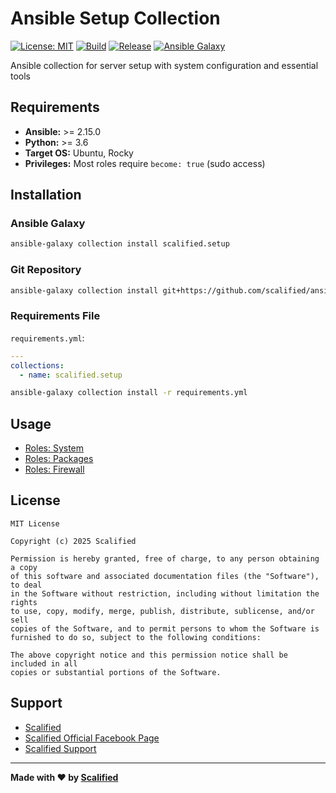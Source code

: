# Ansible Setup Collection

[![License: MIT](https://img.shields.io/badge/License-MIT-yellow.svg)](https://opensource.org/licenses/MIT)
[![Build](https://github.com/Scalified/ansible-setup-collection/actions/workflows/build.yml/badge.svg)](https://github.com/Scalified/ansible-setup-collection/actions)
[![Release](https://img.shields.io/github/v/release/Scalified/ansible-setup-collection?style=flat-square)](https://github.com/Scalified/ansible-setup-collection/releases/latest)
[![Ansible Galaxy](https://img.shields.io/badge/galaxy-scalified.setup-blue.svg)](https://galaxy.ansible.com/scalified/setup)

Ansible collection for server setup with system configuration and essential tools

## Requirements

- **Ansible:** >= 2.15.0
- **Python:** >= 3.6
- **Target OS:** Ubuntu, Rocky
- **Privileges:** Most roles require `become: true` (sudo access)

## Installation

### Ansible Galaxy

```bash
ansible-galaxy collection install scalified.setup
```

### Git Repository

```bash
ansible-galaxy collection install git+https://github.com/scalified/ansible-setup-collection.git
```

### Requirements File

`requirements.yml`:
```yaml
---
collections:
  - name: scalified.setup
```

```bash
ansible-galaxy collection install -r requirements.yml
```

## Usage

* [Roles: System](roles/system/README.md)
* [Roles: Packages](roles/packages/README.md)
* [Roles: Firewall](roles/firewall/README.md)

## License

```
MIT License

Copyright (c) 2025 Scalified

Permission is hereby granted, free of charge, to any person obtaining a copy
of this software and associated documentation files (the "Software"), to deal
in the Software without restriction, including without limitation the rights
to use, copy, modify, merge, publish, distribute, sublicense, and/or sell
copies of the Software, and to permit persons to whom the Software is
furnished to do so, subject to the following conditions:

The above copyright notice and this permission notice shall be included in all
copies or substantial portions of the Software.
```

## Support

* [Scalified](http://www.scalified.com)
* [Scalified Official Facebook Page](https://www.facebook.com/scalified)
* <a href="mailto:info@scalified.com?subject=[Ansible Setup Collection]: Proposals And Suggestions">Scalified Support</a>

---

**Made with ❤️ by [Scalified](http://www.scalified.com)**
